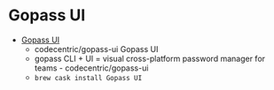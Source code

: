 # Gopass UI
- [Gopass UI](https://github.com/codecentric/gopass-ui)
  -  codecentric/gopass-ui Gopass UI    
  - gopass CLI + UI = visual cross-platform password manager for teams - codecentric/gopass-ui
  - `brew cask install Gopass UI`
